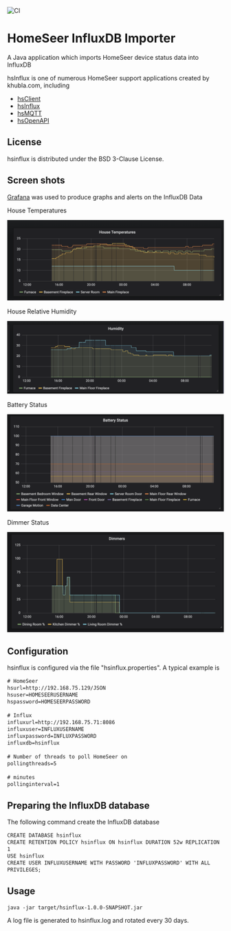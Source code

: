 ![CI](https://github.com/teverett/hsinflux/workflows/CI/badge.svg)

HomeSeer InfluxDB Importer
========

A Java application which imports HomeSeer device status data into InfluxDB

hsInflux is one of numerous HomeSeer support applications created by khubla.com, including

* [hsClient](https://github.com/teverett/hsclient)
* [hsInflux](https://github.com/teverett/hsinflux)
* [hsMQTT](https://github.com/teverett/hsOpenAPI)
* [hsOpenAPI](https://github.com/teverett/hsOpenAPI)


License
-------------------

hsinflux is distributed under the BSD 3-Clause License.

Screen shots
-------------------

[Grafana](https://grafana.com/) was used to produce graphs and alerts on the InfluxDB Data

House Temperatures

![temperatures.png](https://github.com/teverett/hsinflux/blob/master/screenshots/temperatures.png)

House Relative Humidity

![humidities.png](https://github.com/teverett/hsinflux/blob/master/screenshots/humidities.png)

Battery Status

![batteries.png](https://github.com/teverett/hsinflux/blob/master/screenshots/batteries.png)

Dimmer Status

![dimmers.png](https://github.com/teverett/hsinflux/blob/master/screenshots/dimmers.png)


Configuration
-------------------

hsinflux is configured via the file "hsinflux.properties".  A typical example is

```
# HomeSeer
hsurl=http://192.168.75.129/JSON
hsuser=HOMESEERUSERNAME
hspassword=HOMESEERPASSWORD

# Influx
influxurl=http://192.168.75.71:8086
influxuser=INFLUXUSERNAME
influxpassword=INFLUXPASSWORD
influxdb=hsinflux

# Number of threads to poll HomeSeer on
pollingthreads=5

# minutes
pollinginterval=1

```
Preparing the InfluxDB database
-------------------

The following command create the InfluxDB database

```
CREATE DATABASE hsinflux 
CREATE RETENTION POLICY hsinflux ON hsinflux DURATION 52w REPLICATION 1
USE hsinflux
CREATE USER INFLUXUSERNAME WITH PASSWORD 'INFLUXPASSWORD' WITH ALL PRIVILEGES;
```

Usage
-------------------

```
java -jar target/hsinflux-1.0.0-SNAPSHOT.jar 
```
A log file is generated to hsinflux.log and rotated every 30 days.

